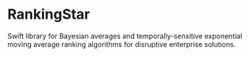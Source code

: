 # RankingStar
Swift library for Bayesian averages and temporally-sensitive exponential moving average ranking algorithms for disruptive enterprise solutions.
